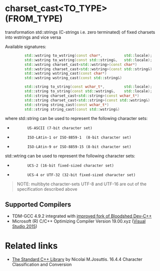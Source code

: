 # charset_cast<TO_TYPE>(FROM_TYPE)
transformation std::strings (C-strings i.e. zero terminated) of fixed charsets into wstrings and vice versa  

Available signatures:
```cpp
         std::wstring to_wstring(const char*,          std::locale);
         std::wstring to_wstring(const std::string&,   std::locale);
         std::wstring charset_cast<std::wstring>(const char*)
         std::wstring charset_cast<std::wstring>(const std::string&)
         std::wstring wstring_cast(const char*)
         std::wstring wstring_cast(const std::string&)

         std::string to_string(const wchar_t*,         std::locale);
         std::string to_string(const std::wstring&,    std::locale);
         std::string charset_cast<std::string>(const wchar_t*)
         std::string charset_cast<std::string>(const std::wstring&)
         std::string string_cast(const wchar_t*)
         std::string string_cast(const std::wstring&)
```
where
std::string can be used to represent the following character sets:
*			 US-ASCII (7-bit character set)
*			 ISO-LAtin-1 or ISO-8859-1  (8-bit character set)
*			 ISO-LAtin-9 or ISO-8859-15 (8-bit character set)

std::wtring can be used to represent the following character sets:
*			 UCS-2 (16-bit fixed-sized character set)
*			 UCS-4 or UTF-32 (32-bit fixed-sized character set)                      

> NOTE: multibyte character-sets UTF-8 and UTF-16 are out of the specification described above			 

## Supported Compilers
* TDM-GCC 4.9.2 integrated with [improved fork of Bloodshed Dev-C++](https://sourceforge.net/projects/orwelldevcpp/?source=typ_redirect)
* Microsoft (R) C/C++ Optimizing Compiler Version 19.00.xyz ([Visual Studio 2015](https://www.visualstudio.com/vs/visual-studio-express/))

# Related links
* [The Standard C++ Library](https://books.google.com.ua/books?id=gUhE8po4jgAC&pg=PA889&lpg=PA889&dq=The+Standard+C%2B%2B+Library+by+Nicolai+M.Josuttis.+16.4.4+Character+Classification+and+Conversion&source=bl&ots=nePJgBLRUy&sig=WzW8JcRX2NrfBW_xkpLGPIVBuHw&hl=en&sa=X&ved=0ahUKEwia65e9yuzRAhVliFQKHeByD-cQ6AEIJDAB#v=onepage&q=The%20Standard%20C%2B%2B%20Library%20by%20Nicolai%20M.Josuttis.%2016.4.4%20Character%20Classification%20and%20Conversion&f=false) by Nicolai M.Josuttis. 16.4.4 Character Classification and Conversion
